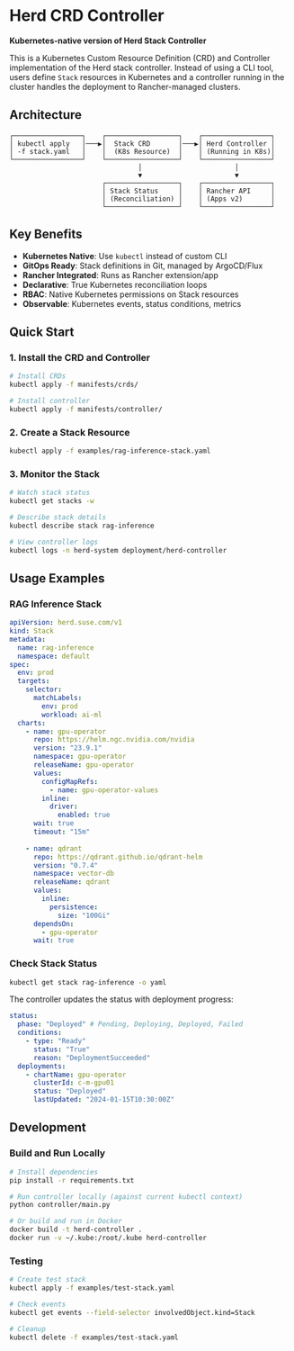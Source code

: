 # Herd CRD Controller

**Kubernetes-native version of Herd Stack Controller**

This is a Kubernetes Custom Resource Definition (CRD) and Controller implementation of the Herd stack controller. Instead of using a CLI tool, users define `Stack` resources in Kubernetes and a controller running in the cluster handles the deployment to Rancher-managed clusters.

## Architecture

```
┌─────────────────┐    ┌──────────────────┐    ┌─────────────────┐
│ kubectl apply   │───▶│  Stack CRD       │───▶│ Herd Controller │
│ -f stack.yaml   │    │  (K8s Resource)  │    │ (Running in K8s)│
└─────────────────┘    └──────────────────┘    └─────────────────┘
                                │                       │
                                ▼                       ▼
                       ┌──────────────────┐    ┌─────────────────┐
                       │ Stack Status     │    │ Rancher API     │
                       │ (Reconciliation) │    │ (Apps v2)       │
                       └──────────────────┘    └─────────────────┘
```

## Key Benefits

- **Kubernetes Native**: Use `kubectl` instead of custom CLI
- **GitOps Ready**: Stack definitions in Git, managed by ArgoCD/Flux
- **Rancher Integrated**: Runs as Rancher extension/app
- **Declarative**: True Kubernetes reconciliation loops
- **RBAC**: Native Kubernetes permissions on Stack resources
- **Observable**: Kubernetes events, status conditions, metrics

## Quick Start

### 1. Install the CRD and Controller

```bash
# Install CRDs
kubectl apply -f manifests/crds/

# Install controller
kubectl apply -f manifests/controller/
```

### 2. Create a Stack Resource

```bash
kubectl apply -f examples/rag-inference-stack.yaml
```

### 3. Monitor the Stack

```bash
# Watch stack status
kubectl get stacks -w

# Describe stack details
kubectl describe stack rag-inference

# View controller logs
kubectl logs -n herd-system deployment/herd-controller
```

## Usage Examples

### RAG Inference Stack

```yaml
apiVersion: herd.suse.com/v1
kind: Stack
metadata:
  name: rag-inference
  namespace: default
spec:
  env: prod
  targets:
    selector:
      matchLabels:
        env: prod
        workload: ai-ml
  charts:
    - name: gpu-operator
      repo: https://helm.ngc.nvidia.com/nvidia
      version: "23.9.1"
      namespace: gpu-operator
      releaseName: gpu-operator
      values:
        configMapRefs:
          - name: gpu-operator-values
        inline:
          driver:
            enabled: true
      wait: true
      timeout: "15m"
    
    - name: qdrant
      repo: https://qdrant.github.io/qdrant-helm
      version: "0.7.4"
      namespace: vector-db
      releaseName: qdrant
      values:
        inline:
          persistence:
            size: "100Gi"
      dependsOn:
        - gpu-operator
      wait: true
```

### Check Stack Status

```bash
kubectl get stack rag-inference -o yaml
```

The controller updates the status with deployment progress:

```yaml
status:
  phase: "Deployed" # Pending, Deploying, Deployed, Failed
  conditions:
    - type: "Ready"
      status: "True"
      reason: "DeploymentSucceeded"
  deployments:
    - chartName: gpu-operator
      clusterId: c-m-gpu01
      status: "Deployed"
      lastUpdated: "2024-01-15T10:30:00Z"
```

## Development

### Build and Run Locally

```bash
# Install dependencies
pip install -r requirements.txt

# Run controller locally (against current kubectl context)
python controller/main.py

# Or build and run in Docker
docker build -t herd-controller .
docker run -v ~/.kube:/root/.kube herd-controller
```

### Testing

```bash
# Create test stack
kubectl apply -f examples/test-stack.yaml

# Check events
kubectl get events --field-selector involvedObject.kind=Stack

# Cleanup
kubectl delete -f examples/test-stack.yaml
```
